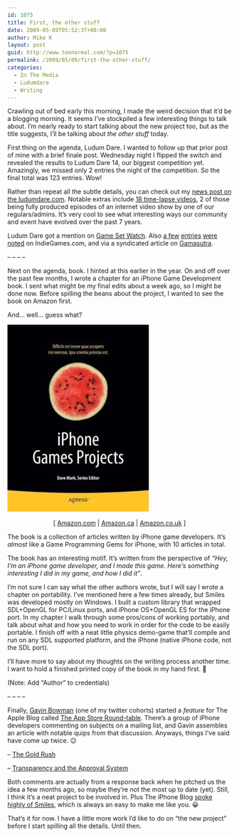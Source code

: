 ```yaml
---
id: 1075
title: First, the other stuff
date: 2009-05-09T05:52:37+00:00
author: Mike K
layout: post
guid: http://www.toonormal.com/?p=1075
permalink: /2009/05/09/first-the-other-stuff/
categories:
  - In The Media
  - Ludumdare
  - Writing
---
```

Crawling out of bed early this morning, I made the weird decision that it&#8217;d be a blogging morning. It seems I&#8217;ve stockpiled a few interesting things to talk about. I&#8217;m nearly ready to start talking about the new project too, but as the title suggests, I&#8217;ll be talking about _the other stuff_ today.

First thing on the agenda, Ludum Dare. I wanted to follow up that prior post of mine with a brief finale post. Wednesday night I flipped the switch and revealed the results to Ludum Dare 14, our biggest competition yet. Amazingly, we missed only 2 entries the night of the competition. So the final total was 123 entries. Wow!

Rather than repeat all the subtle details, you can check out my [news post on the ludumdare.com](http://www.ludumdare.com/compo/2009/05/06/ludum-dare-14-results-now-available/). Notable extras include [18 time-lapse videos](http://www.ludumdare.com/compo/2009/05/06/ludum-dare-14-time-lapse-videos/), 2 of those being fully produced episodes of an internet video show by one of our regulars/admins. It&#8217;s very cool to see what interesting ways our community and event have evolved over the past 7 years.

Ludum Dare got a mention on [Game Set Watch](http://www.gamesetwatch.com/2009/05/ludum_dare_14_results_top_scor.php). Also [a few](http://www.indiegames.com/blog/2009/04/freeware_game_pick_portwall_ld.html) [entries](http://www.indiegames.com/blog/2009/04/freeware_game_pick_you_got_a_d.html) [were](http://www.indiegames.com/blog/2009/04/freeware_game_pick_mind_wall_s.html) [noted](http://www.indiegames.com/blog/2009/04/freeware_game_pick_tombed_aunt.html) on IndieGames.com, and via a syndicated article on [Gamasutra](http://www.gamasutra.com/php-bin/news_index.php?story=23338).

&#8211; &#8211; &#8211; &#8211;

Next on the agenda, book. I hinted at this earlier in the year. On and off over the past few months, I wrote a chapter for an iPhone Game Development book. I sent what might be my final edits about a week ago, so I might be done now. Before spilling the beans about the project, I wanted to see the book on Amazon first.

And&#8230; well&#8230; guess what?

[<img src="/wp-content/uploads/2009/05/iphonebook.jpg" alt="iphonebook" title="iphonebook" width="318" height="420" class="aligncenter size-full wp-image-1085" />](/wp-content/uploads/2009/05/iphonebook.jpg)

<center>
  [ <a href="http://www.amazon.com/iPhone-Games-Projects-PJ-Cabrera/dp/1430219688">Amazon.com</a> | <a href="http://www.amazon.ca/iPhone-Games-Projects-PJ-Cabrera/dp/1430219688">Amazon.ca</a> | <a href="http://www.amazon.co.uk/iPhone-Games-Projects-PJ-Cabrera/dp/1430219688">Amazon.co.uk</a> ]
</center>

The book is a collection of articles written by iPhone game developers. It&#8217;s _almost_ like a Game Programming Gems for iPhone, with 10 articles in total.

The book has an interesting motif. It&#8217;s written from the perspective of _&#8220;Hey, I&#8217;m an iPhone game developer, and I made this game. Here&#8217;s something interesting I did in my game, and how I did it&#8221;_.

I&#8217;m not sure I can say what the other authors wrote, but I will say I wrote a chapter on portability. I&#8217;ve mentioned here a few times already, but Smiles was developed mostly on Windows. I built a custom library that wrapped SDL+OpenGL for PC/Linux ports, and iPhone OS+OpenGL ES for the iPhone port. In my chapter I walk through some pros/cons of working portably, and talk about what and how you need to work in order for the code to be easily portable. I finish off with a neat little physics demo-game that&#8217;ll compile and run on any SDL supported platform, and the iPhone (native iPhone code, not the SDL port).

I&#8217;ll have more to say about my thoughts on the writing process another time. I want to hold a finished printed copy of the book in my hand first. 🙂

(Note: Add &#8220;Author&#8221; to credentials)

&#8211; &#8211; &#8211; &#8211;

Finally, [Gavin Bowman](http://www.antairgames.com/blog/) (one of my twitter cohorts) started a _feature_ for The Apple Blog called [The App Store Round-table](http://theappleblog.com/tag/app-store-roundtable/). There&#8217;s a group of iPhone developers commenting on subjects on a mailing list, and Gavin assembles an article with notable quips from that discussion. Anyways, things I&#8217;ve said have come up twice. 😉

&#8211; [The Gold Rush](http://theappleblog.com/2009/04/29/app-store-roundtable-the-gold-rush/)
  
&#8211; [Transparency and the Approval System](http://theappleblog.com/2009/05/06/app-store-roundtable-transparency-and-the-approval-system/)

Both comments are actually from a response back when he pitched us the idea a few months ago, so maybe they&#8217;re not the most up to date (yet). Still, I think it&#8217;s a neat project to be involved in. Plus The iPhone Blog [spoke highly of Smiles](http://theappleblog.com/2008/12/03/smiles-who-you-lookin-at/), which is always an easy to make me like you. 😀

That&#8217;s it for now. I have a little more work I&#8217;d like to do on &#8220;the new project&#8221; before I start spilling all the details. Until then.